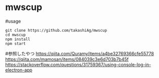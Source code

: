 # mwscup

#usage
```bash:bash
git clone https://github.com/takashiAg/mwscup
cd mwscup
npm install
npm start
```


#参照したやつ
https://qiita.com/Quramy/items/a4be32769366cfe55778
https://qiita.com/mamosan/items/084039c3e6d703b7b45f
https://stackoverflow.com/questions/31759367/using-console-log-in-electron-app